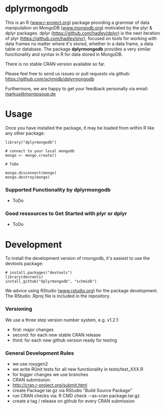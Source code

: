 dplyrmongodb
============

This is an R (www.r-project.org) package providing a grammar of data manipulation on MongoDB (www.mongodb.org) motivated by the plyr & dplyr packages. dplyr (https://github.com/hadley/dplyr) is the next iteration of plyr (https://github.com/hadley/plyr), focused on tools for working with data frames no matter where it's stored, whether in a data frame, a data table or database. The package **dplyrmongodb** provides a very similar functionality and syntax in R for data stored in MongoDB.


There is no stable CRAN version available so far.


Please feel free to send us issues or pull requests via github: https://github.com/schmidb/dplyrmongodb

Furthermore, we are happy to get your feedback personally via email: markus@mongosoup.de



Usage
==================
Once you have installed the package, it may be loaded from within R like any other package:

    library("dplyrmongodb")
    
    # connect to your local mongodb
    mongo <- mongo.create()
    
    # ToDo
    
    mongo.disconnect(mongo)
    mongo.destroy(mongo)




### Supported Functionality by dplyrmongodb
* ToDo


### Good ressources to Get Started with plyr or dplyr
* ToDo



Development
==================

To install the development version of rmongodb, it's easiest to use the devtools package:

    # install.packages("devtools")
    library(devtools)
    install_github("dplyrmongodb", "schmidb")
    
We advice using RStudio (www.rstudio.org) for the package development. The RStudio .Rproj file is included in the repository.

### Versioning
We use a three step version number system, e.g. v1.2.1:
* first: major changes
* second: for each new stable CRAN release
* third: for each new github version ready for testing

### General Development Rules
* we use roxygen2
* we write RUnit tests for all new functionality in tests/test_XXX.R
* for bigger changes we use branches
* CRAN submission:
 * http://cran.r-project.org/submit.html
 * create Package tar.gz via RStudio "Build Source Package"
 * run CRAN checks via: R CMD check --as-cran package.tar.gz
 * create a tag / release on github for every CRAN submission